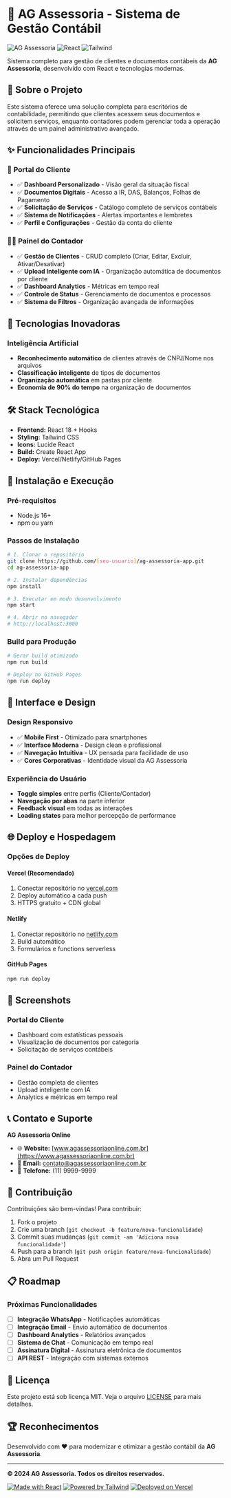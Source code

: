 # 🏢 AG Assessoria - Sistema de Gestão Contábil

![AG Assessoria](https://img.shields.io/badge/AG%20Assessoria-Sistema%20Completo-blue?style=for-the-badge)
![React](https://img.shields.io/badge/React-18.2.0-61DAFB?style=for-the-badge&logo=react)
![Tailwind](https://img.shields.io/badge/Tailwind-CSS-38B2AC?style=for-the-badge&logo=tailwind-css)

Sistema completo para gestão de clientes e documentos contábeis da **AG Assessoria**, desenvolvido com React e tecnologias modernas.

## 🎯 **Sobre o Projeto**

Este sistema oferece uma solução completa para escritórios de contabilidade, permitindo que clientes acessem seus documentos e solicitem serviços, enquanto contadores podem gerenciar toda a operação através de um painel administrativo avançado.

## ✨ **Funcionalidades Principais**

### 👤 **Portal do Cliente**
- ✅ **Dashboard Personalizado** - Visão geral da situação fiscal
- ✅ **Documentos Digitais** - Acesso a IR, DAS, Balanços, Folhas de Pagamento
- ✅ **Solicitação de Serviços** - Catálogo completo de serviços contábeis
- ✅ **Sistema de Notificações** - Alertas importantes e lembretes
- ✅ **Perfil e Configurações** - Gestão da conta do cliente

### 👨‍💼 **Painel do Contador**
- ✅ **Gestão de Clientes** - CRUD completo (Criar, Editar, Excluir, Ativar/Desativar)
- ✅ **Upload Inteligente com IA** - Organização automática de documentos por cliente
- ✅ **Dashboard Analytics** - Métricas em tempo real
- ✅ **Controle de Status** - Gerenciamento de documentos e processos
- ✅ **Sistema de Filtros** - Organização avançada de informações

## 🤖 **Tecnologias Inovadoras**

### **Inteligência Artificial**
- **Reconhecimento automático** de clientes através de CNPJ/Nome nos arquivos
- **Classificação inteligente** de tipos de documentos
- **Organização automática** em pastas por cliente
- **Economia de 90% do tempo** na organização de documentos

## 🛠️ **Stack Tecnológica**

- **Frontend:** React 18 + Hooks
- **Styling:** Tailwind CSS
- **Icons:** Lucide React
- **Build:** Create React App
- **Deploy:** Vercel/Netlify/GitHub Pages

## 🚀 **Instalação e Execução**

### **Pré-requisitos**
- Node.js 16+
- npm ou yarn

### **Passos de Instalação**

```bash
# 1. Clonar o repositório
git clone https://github.com/[seu-usuario]/ag-assessoria-app.git
cd ag-assessoria-app

# 2. Instalar dependências
npm install

# 3. Executar em modo desenvolvimento
npm start

# 4. Abrir no navegador
# http://localhost:3000
```

### **Build para Produção**

```bash
# Gerar build otimizado
npm run build

# Deploy no GitHub Pages
npm run deploy
```

## 📱 **Interface e Design**

### **Design Responsivo**
- ✅ **Mobile First** - Otimizado para smartphones
- ✅ **Interface Moderna** - Design clean e profissional
- ✅ **Navegação Intuitiva** - UX pensada para facilidade de uso
- ✅ **Cores Corporativas** - Identidade visual da AG Assessoria

### **Experiência do Usuário**
- **Toggle simples** entre perfis (Cliente/Contador)
- **Navegação por abas** na parte inferior
- **Feedback visual** em todas as interações
- **Loading states** para melhor percepção de performance

## 🌐 **Deploy e Hospedagem**

### **Opções de Deploy**

#### **Vercel (Recomendado)**
1. Conectar repositório no [vercel.com](https://vercel.com)
2. Deploy automático a cada push
3. HTTPS gratuito + CDN global

#### **Netlify**
1. Conectar repositório no [netlify.com](https://netlify.com)
2. Build automático
3. Formulários e functions serverless

#### **GitHub Pages**
```bash
npm run deploy
```

## 🎨 **Screenshots**

### Portal do Cliente
- Dashboard com estatísticas pessoais
- Visualização de documentos por categoria
- Solicitação de serviços contábeis

### Painel do Contador
- Gestão completa de clientes
- Upload inteligente com IA
- Analytics e métricas em tempo real

## 📞 **Contato e Suporte**

**AG Assessoria Online**
- 🌐 **Website:** [www.agassessoriaonline.com.br](https://www.agassessoriaonline.com.br)
- 📧 **Email:** contato@agassessoriaonline.com.br
- 📱 **Telefone:** (11) 9999-9999

## 🤝 **Contribuição**

Contribuições são bem-vindas! Para contribuir:

1. Fork o projeto
2. Crie uma branch (`git checkout -b feature/nova-funcionalidade`)
3. Commit suas mudanças (`git commit -am 'Adiciona nova funcionalidade'`)
4. Push para a branch (`git push origin feature/nova-funcionalidade`)
5. Abra um Pull Request

## 📋 **Roadmap**

### **Próximas Funcionalidades**
- [ ] **Integração WhatsApp** - Notificações automáticas
- [ ] **Integração Email** - Envio automático de documentos
- [ ] **Dashboard Analytics** - Relatórios avançados
- [ ] **Sistema de Chat** - Comunicação em tempo real
- [ ] **Assinatura Digital** - Assinatura eletrônica de documentos
- [ ] **API REST** - Integração com sistemas externos

## 📄 **Licença**

Este projeto está sob licença MIT. Veja o arquivo [LICENSE](LICENSE) para mais detalhes.

## 🏆 **Reconhecimentos**

Desenvolvido com ❤️ para modernizar e otimizar a gestão contábil da **AG Assessoria**.

---

**© 2024 AG Assessoria. Todos os direitos reservados.**

[![Made with React](https://img.shields.io/badge/Made%20with-React-61DAFB?style=flat&logo=react)](https://reactjs.org/)
[![Powered by Tailwind](https://img.shields.io/badge/Powered%20by-Tailwind%20CSS-38B2AC?style=flat&logo=tailwind-css)](https://tailwindcss.com/)
[![Deployed on Vercel](https://img.shields.io/badge/Deployed%20on-Vercel-000000?style=flat&logo=vercel)](https://vercel.com/)